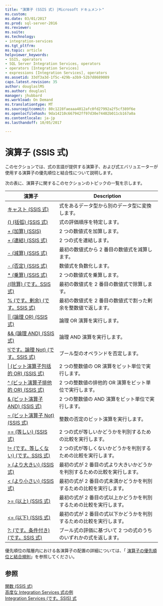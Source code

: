 ```yaml
---
title: "演算子 (SSIS 式) |Microsoft ドキュメント"
ms.custom: 
ms.date: 03/01/2017
ms.prod: sql-server-2016
ms.reviewer: 
ms.suite: 
ms.technology:
- integration-services
ms.tgt_pltfrm: 
ms.topic: article
helpviewer_keywords:
- SSIS, operators
- SQL Server Integration Services, operators
- operators [Integration Services]
- expressions [Integration Services], operators
ms.assetid: 33df3a3d-1f5c-429b-a3b9-52b7d8689089
caps.latest.revision: 35
author: douglaslMS
ms.author: douglasl
manager: jhubbard
ms.workload: On Demand
ms.translationtype: MT
ms.sourcegitcommit: 80c1228faeaaa4012afc0fd27992a2f5cf389f6e
ms.openlocfilehash: 9da14210c667942ff97d30e74402b011cb167a0a
ms.contentlocale: ja-jp
ms.lasthandoff: 10/05/2017

---
```

# <a name="operators-ssis-expression"></a>演算子 (SSIS 式)
  このセクションでは、式の言語が提供する演算子、および式エバリュエーターが使用する演算子の優先順位と結合性について説明します。  
  
 次の表に、演算子に関するこのセクションのトピックの一覧を示します。  
  
|演算子|Description|  
|--------------|-----------------|  
|[キャスト (SSIS 式)](../../integration-services/expressions/cast-ssis-expression.md)|式をあるデータ型から別のデータ型に変換します。|  
|[() (括弧) (SSIS 式)](../../integration-services/expressions/parentheses-ssis-expression.md)|式の評価順序を特定します。|  
|[+ (加算) (SSIS)](../../integration-services/expressions/add-ssis.md)|2 つの数値式を加算します。|  
|[+ (連結) (SSIS 式)](../../integration-services/expressions/concatenate-ssis-expression.md)|2 つの式を連結します。|  
|[- (減算) (SSIS 式)](../../integration-services/expressions/subtract-ssis-expression.md)|最初の数値式から 2 番目の数値式を減算します。|  
|[- (否定) (SSIS 式)](../../integration-services/expressions/negate-ssis-expression.md)|数値式を負数化します。|  
|[* (乗算) (SSIS 式)](../../integration-services/expressions/multiply-ssis-expression.md)|2 つの数値式を乗算します。|  
|[/(除算) &#40;です。SSIS 式&#41;](../../integration-services/expressions/divide-ssis-expression.md)|最初の数値式を 2 番目の数値式で除算します。|  
|[% &#40;です。剰余&#41; &#40;です。SSIS 式&#41;](../../integration-services/expressions/modulo-ssis-expression.md)|最初の数値式を 2 番目の数値式で割った剰余を整数値で返します。|  
|[&#124;&#124; (論理 OR) (SSIS 式)](../../integration-services/expressions/logical-or-ssis-expression.md)|論理 OR 演算を実行します。|  
|[&& (論理 AND) (SSIS 式)](../../integration-services/expressions/logical-and-ssis-expression.md)|論理 AND 演算を実行します。|  
|[\!&#40;です。論理 Not&#41; &#40;です。SSIS 式&#41;](../../integration-services/expressions/logical-not-ssis-expression.md)|ブール型のオペランドを否定します。|  
|[&#124; (ビット演算子包括的 OR) (SSIS 式)](../../integration-services/expressions/bitwise-inclusive-or-ssis-expression.md)|2 つの整数値の OR 演算をビット単位で実行します。|  
|[^ (ビット演算子排他的 OR) (SSIS 式)](../../integration-services/expressions/bitwise-exclusive-or-ssis-expression.md)|2 つの整数値の排他的 OR 演算をビット単位で実行します。|  
|[& (ビット演算子 AND) (SSIS 式)](../../integration-services/expressions/bitwise-and-ssis-expression.md)|2 つの整数値の AND 演算をビット単位で実行します。|  
|[~ (ビット演算子 Not) (SSIS 式)](../../integration-services/expressions/bitwise-not-ssis-expression.md)|整数の否定のビット演算を実行します。|  
|[== (等しい) (SSIS 式)](../../integration-services/expressions/equal-ssis-expression.md)|2 つの式が等しいかどうかを判別するための比較を実行します。|  
|[\!= &#40;です。等しくない&#41; &#40;です。SSIS 式&#41;](../../integration-services/expressions/unequal-ssis-expression.md)|2 つの式が等しくないかどうかを判別するための比較を実行します。|  
|[> (より大きい) (SSIS 式)](../../integration-services/expressions/greater-than-ssis-expression.md)|最初の式が 2 番目の式より大きいかどうかを判別するための比較を実行します。|  
|[&#60; (より小さい) (SSIS 式)](../../integration-services/expressions/less-than-ssis-expression.md)|最初の式が 2 番目の式未満かどうかを判別するための比較を実行します。|  
|[&#62;= (以上) (SSIS 式)](../../integration-services/expressions/greater-than-or-equal-to-ssis-expression.md)|最初の式が 2 番目の式以上かどうかを判別するための比較を実行します。|  
|[&#60;= (以下) (SSIS 式)](../../integration-services/expressions/less-than-or-equal-to-ssis-expression.md)|最初の式が 2 番目の式以下かどうかを判別するための比較を実行します。|  
|[?: &#40;です。条件付き&#41; &#40;です。SSIS 式&#41;](../../integration-services/expressions/conditional-ssis-expression.md)|ブール式の評価に基づいて 2 つの式のうちのいずれかの式を返します。|  
  
 優先順位の階層内における各演算子の配置の詳細については、「 [演算子の優先順位と結合規則](../../integration-services/expressions/operator-precedence-and-associativity.md)」を参照してください。  
  
## <a name="see-also"></a>参照  
 [関数 (SSIS 式)](../../integration-services/expressions/functions-ssis-expression.md)   
 [高度な Integration Services 式の例](../../integration-services/expressions/examples-of-advanced-integration-services-expressions.md)   
 [Integration Services &#40;です。SSIS&#41; 式](../../integration-services/expressions/integration-services-ssis-expressions.md)  
  
  

